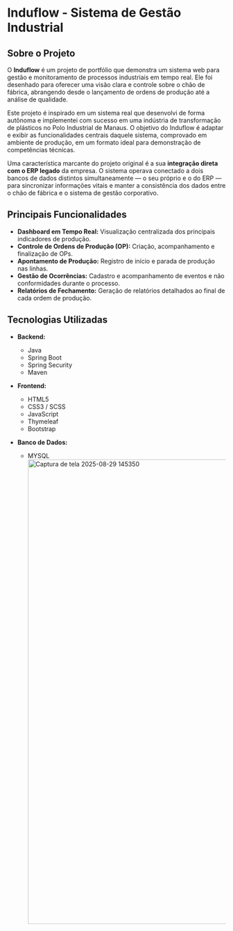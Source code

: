 # Induflow - Sistema de Gestão Industrial

## Sobre o Projeto

O **Induflow** é um projeto de portfólio que demonstra um sistema web para gestão e monitoramento de processos industriais em tempo real. Ele foi desenhado para oferecer uma visão clara e controle sobre o chão de fábrica, abrangendo desde o lançamento de ordens de produção até a análise de qualidade.

Este projeto é inspirado em
 um sistema real que desenvolvi de forma autônoma e implementei com sucesso em uma indústria de transformação de plásticos no Polo Industrial de Manaus. O objetivo do Induflow é adaptar e exibir as funcionalidades centrais daquele sistema, comprovado em ambiente de produção, em um formato ideal para demonstração de competências técnicas.

Uma característica marcante do projeto original é a sua **integração direta com o ERP legado** da empresa. O sistema operava conectado a dois bancos de dados distintos simultaneamente — o seu próprio e o do ERP — para sincronizar informações vitais e manter a consistência dos dados entre o chão de fábrica e o sistema de gestão corporativo.

## Principais Funcionalidades

- **Dashboard em Tempo Real:** Visualização centralizada dos principais indicadores de produção.
- **Controle de Ordens de Produção (OP):** Criação, acompanhamento e finalização de OPs.
- **Apontamento de Produção:** Registro de início e parada de produção nas linhas.
- **Gestão de Ocorrências:** Cadastro e acompanhamento de eventos e não conformidades durante o processo.
- **Relatórios de Fechamento:** Geração de relatórios detalhados ao final de cada ordem de produção.

## Tecnologias Utilizadas

- **Backend:**
  - Java
  - Spring Boot
  - Spring Security
  - Maven

- **Frontend:**
  - HTML5
  - CSS3 / SCSS
  - JavaScript
  - Thymeleaf
  - Bootstrap

- **Banco de Dados:**
  - MYSQL
     <img width="1912" height="1069" alt="Captura de tela 2025-08-29 145350" src="https://github.com/user-attachments/assets/fe95ff2b-6ee2-437d-a2c0-ae039811cc54" />


